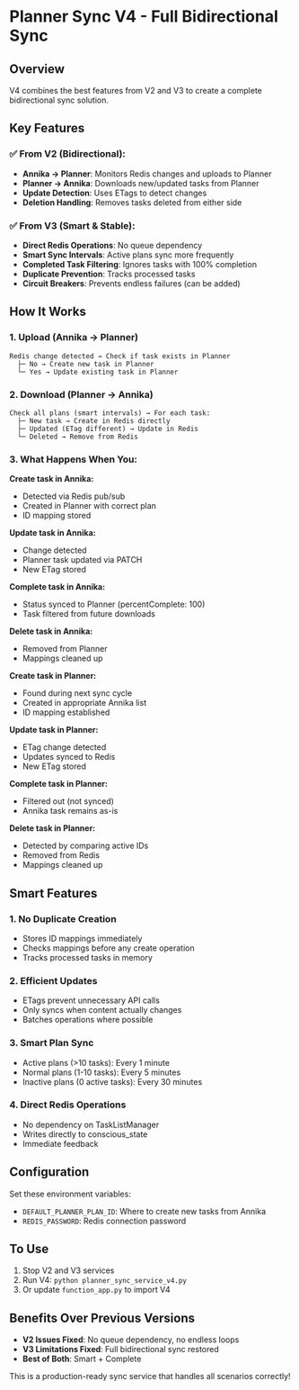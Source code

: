 # Planner Sync V4 - Full Bidirectional Sync

## Overview

V4 combines the best features from V2 and V3 to create a complete bidirectional sync solution.

## Key Features

### ✅ From V2 (Bidirectional):
- **Annika → Planner**: Monitors Redis changes and uploads to Planner
- **Planner → Annika**: Downloads new/updated tasks from Planner
- **Update Detection**: Uses ETags to detect changes
- **Deletion Handling**: Removes tasks deleted from either side

### ✅ From V3 (Smart & Stable):
- **Direct Redis Operations**: No queue dependency
- **Smart Sync Intervals**: Active plans sync more frequently
- **Completed Task Filtering**: Ignores tasks with 100% completion
- **Duplicate Prevention**: Tracks processed tasks
- **Circuit Breakers**: Prevents endless failures (can be added)

## How It Works

### 1. **Upload (Annika → Planner)**
```
Redis change detected → Check if task exists in Planner
  ├─ No → Create new task in Planner
  └─ Yes → Update existing task in Planner
```

### 2. **Download (Planner → Annika)**
```
Check all plans (smart intervals) → For each task:
  ├─ New task → Create in Redis directly
  ├─ Updated (ETag different) → Update in Redis
  └─ Deleted → Remove from Redis
```

### 3. **What Happens When You:**

**Create task in Annika:**
- Detected via Redis pub/sub
- Created in Planner with correct plan
- ID mapping stored

**Update task in Annika:**
- Change detected
- Planner task updated via PATCH
- New ETag stored

**Complete task in Annika:**
- Status synced to Planner (percentComplete: 100)
- Task filtered from future downloads

**Delete task in Annika:**
- Removed from Planner
- Mappings cleaned up

**Create task in Planner:**
- Found during next sync cycle
- Created in appropriate Annika list
- ID mapping established

**Update task in Planner:**
- ETag change detected
- Updates synced to Redis
- New ETag stored

**Complete task in Planner:**
- Filtered out (not synced)
- Annika task remains as-is

**Delete task in Planner:**
- Detected by comparing active IDs
- Removed from Redis
- Mappings cleaned up

## Smart Features

### 1. **No Duplicate Creation**
- Stores ID mappings immediately
- Checks mappings before any create operation
- Tracks processed tasks in memory

### 2. **Efficient Updates**
- ETags prevent unnecessary API calls
- Only syncs when content actually changes
- Batches operations where possible

### 3. **Smart Plan Sync**
- Active plans (>10 tasks): Every 1 minute
- Normal plans (1-10 tasks): Every 5 minutes  
- Inactive plans (0 active tasks): Every 30 minutes

### 4. **Direct Redis Operations**
- No dependency on TaskListManager
- Writes directly to conscious_state
- Immediate feedback

## Configuration

Set these environment variables:
- `DEFAULT_PLANNER_PLAN_ID`: Where to create new tasks from Annika
- `REDIS_PASSWORD`: Redis connection password

## To Use

1. Stop V2 and V3 services
2. Run V4: `python planner_sync_service_v4.py`
3. Or update `function_app.py` to import V4

## Benefits Over Previous Versions

- **V2 Issues Fixed**: No queue dependency, no endless loops
- **V3 Limitations Fixed**: Full bidirectional sync restored
- **Best of Both**: Smart + Complete

This is a production-ready sync service that handles all scenarios correctly! 